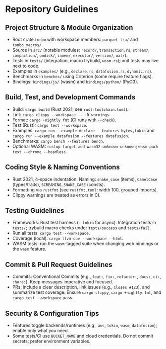# Repository Guidelines

## Project Structure & Module Organization
- Root crate `tonbo` with workspace members: `parquet-lru/` and `tonbo_macros/`.
- Source in `src/` (notable modules: `record/`, `transaction.rs`, `stream/`, `compaction/`, `ondisk/`, `inmem/`, `executor/`, `version/`, `wal/`).
- Tests in `tests/` (integration, macro trybuild, `wasm.rs`); unit tests may live next to code.
- Examples in `examples/` (e.g., `declare.rs`, `datafusion.rs`, `dynamic.rs`).
- Benchmarks in `benches/` using Criterion (some require feature flags).
- Bindings: `bindings/js/` (wasm) and `bindings/python/` (PyO3).

## Build, Test, and Development Commands
- Build: `cargo build` (Rust 2021; see `rust-toolchain.toml`).
- Lint: `cargo clippy --workspace -- -D warnings`.
- Format: `cargo +nightly fmt` (CI runs with `--check`).
- Test (Rust): `cargo test --workspace`.
- Examples: `cargo run --example declare --features bytes,tokio` and `cargo run --example datafusion --features datafusion`.
- Benchmarks: `cargo bench --features bench`.
- Optional WASM: `rustup target add wasm32-unknown-unknown`; `wasm-pack test --chrome --headless`.

## Coding Style & Naming Conventions
- Rust 2021, 4-space indentation. Naming: `snake_case` (items), `CamelCase` (types/traits), `SCREAMING_SNAKE_CASE` (consts).
- Formatting via `rustfmt` (see `rustfmt.toml`: width 100, grouped imports).
- Clippy warnings are treated as errors in CI.

## Testing Guidelines
- Frameworks: Rust test harness (+ `tokio` for async). Integration tests in `tests/`; trybuild macro checks under `tests/success` and `tests/fail`.
- Run all tests: `cargo test --workspace`.
- Coverage (local): `cargo llvm-cov --workspace --html`.
- WASM tests: run the `wasm`-tagged suite when changing web bindings or the `wasm` feature.

## Commit & Pull Request Guidelines
- Commits: Conventional Commits (e.g., `feat:`, `fix:`, `refactor:`, `docs:`, `ci:`, `chore:`). Keep messages imperative and focused.
- PRs: include a clear description, link issues (e.g., `Closes #123`), and summarize test coverage. Ensure `cargo clippy`, `cargo +nightly fmt`, and `cargo test --workspace` pass.

## Security & Configuration Tips
- Features toggle backends/runtimes (e.g., `aws`, `tokio`, `wasm`, `datafusion`); enable only what you need.
- Some tests/CI use `BUCKET_NAME` and cloud credentials. Do not commit secrets; prefer environment variables.

